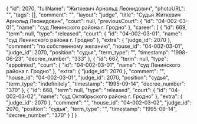 {
    "id": 2070,
    "fullName": "Житкевич Арнольд Леонидович",
    "photoURL": "",
    "tags": [],
    "comment": "",
    "layout": "judge",
    "title": "Судья Житкевич Арнольд Леонидович",
    "court": null,
    "previousCourt": {
        "id": "04-002-03-01",
        "name": "суд Ленинского района г. Гродно"
    },
    "career": [
        {
            "id": 669,
            "term": null,
            "type": "released",
            "court": {
                "id": "04-002-03-01",
                "name": "суд Ленинского района г. Гродно"
            },
            "extra": {
                "judge_id": 2070
            },
            "comment": "по собственному желанию",
            "house_id": "04-002-03-01",
            "judge_id": 2070,
            "position": "судья",
            "term_type": "",
            "timestamp": "1998-06-23",
            "decree_number": "333"
        },
        {
            "id": 667,
            "term": null,
            "type": "appointed",
            "court": {
                "id": "04-002-03-01",
                "name": "суд Ленинского района г. Гродно"
            },
            "extra": {
                "judge_id": 2070
            },
            "comment": "",
            "house_id": "04-002-03-01",
            "judge_id": 2070,
            "position": "судья",
            "term_type": "indefinitely",
            "timestamp": "1995-09-14",
            "decree_number": "370"
        },
        {
            "id": 668,
            "term": null,
            "type": "released",
            "court": {
                "id": "04-002-03-02",
                "name": "суд Октябрьского района г. Гродно"
            },
            "extra": {
                "judge_id": 2070
            },
            "comment": "",
            "house_id": "04-002-03-02",
            "judge_id": 2070,
            "position": "судья",
            "term_type": "",
            "timestamp": "1995-09-14",
            "decree_number": "370"
        }
    ]
}